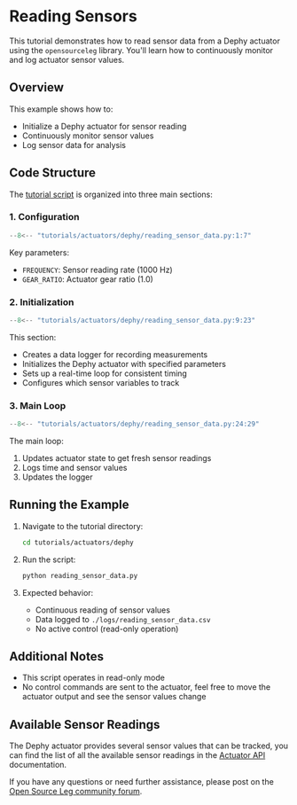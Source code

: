 # Reading Sensors

This tutorial demonstrates how to read sensor data from a Dephy actuator using the `opensourceleg` library. You'll learn how to continuously monitor and log actuator sensor values.

## Overview

This example shows how to:

- Initialize a Dephy actuator for sensor reading
- Continuously monitor sensor values
- Log sensor data for analysis

## Code Structure

The [tutorial script](https://github.com/neurobionics/opensourceleg/blob/main/tutorials/actuators/dephy/reading_sensor_data.py) is organized into three main sections:

### 1. Configuration

```python
--8<-- "tutorials/actuators/dephy/reading_sensor_data.py:1:7"
```

Key parameters:

- `FREQUENCY`: Sensor reading rate (1000 Hz)
- `GEAR_RATIO`: Actuator gear ratio (1.0)

### 2. Initialization

```python
--8<-- "tutorials/actuators/dephy/reading_sensor_data.py:9:23"
```

This section:

- Creates a data logger for recording measurements
- Initializes the Dephy actuator with specified parameters
- Sets up a real-time loop for consistent timing
- Configures which sensor variables to track

### 3. Main Loop

```python
--8<-- "tutorials/actuators/dephy/reading_sensor_data.py:24:29"
```

The main loop:

1. Updates actuator state to get fresh sensor readings
2. Logs time and sensor values
3. Updates the logger

## Running the Example

1. Navigate to the tutorial directory:

      ```bash
      cd tutorials/actuators/dephy
      ```

2. Run the script:

      ```bash
      python reading_sensor_data.py
      ```

3. Expected behavior:

      - Continuous reading of sensor values
      - Data logged to `./logs/reading_sensor_data.csv`
      - No active control (read-only operation)

## Additional Notes

- This script operates in read-only mode
- No control commands are sent to the actuator, feel free to move the actuator output and see the sensor values change

## Available Sensor Readings

The Dephy actuator provides several sensor values that can be tracked, you can find the list of all the available sensor readings in the [Actuator API](../../api/actuators/actuators.md) documentation.

If you have any questions or need further assistance, please post on the [Open Source Leg community forum](https://opensourceleg.org/community).
